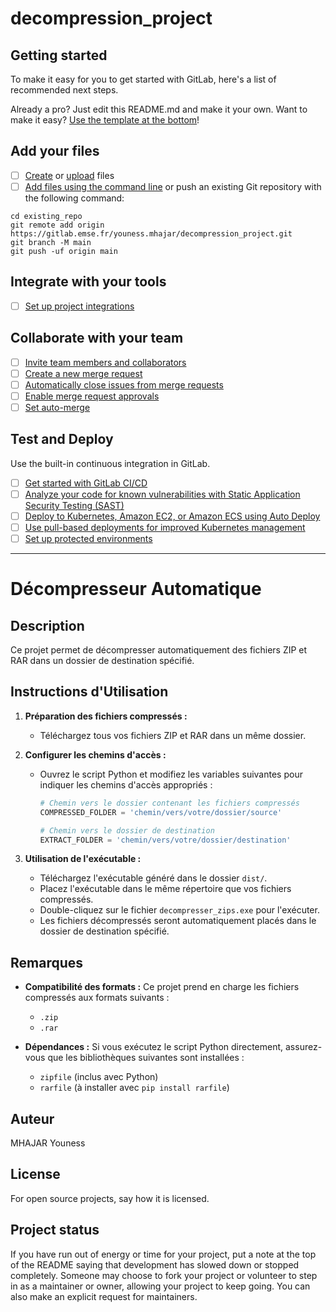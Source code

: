 # decompression_project



## Getting started

To make it easy for you to get started with GitLab, here's a list of recommended next steps.

Already a pro? Just edit this README.md and make it your own. Want to make it easy? [Use the template at the bottom](#editing-this-readme)!

## Add your files

- [ ] [Create](https://docs.gitlab.com/ee/user/project/repository/web_editor.html#create-a-file) or [upload](https://docs.gitlab.com/ee/user/project/repository/web_editor.html#upload-a-file) files
- [ ] [Add files using the command line](https://docs.gitlab.com/ee/gitlab-basics/add-file.html#add-a-file-using-the-command-line) or push an existing Git repository with the following command:

```
cd existing_repo
git remote add origin https://gitlab.emse.fr/youness.mhajar/decompression_project.git
git branch -M main
git push -uf origin main
```

## Integrate with your tools

- [ ] [Set up project integrations](https://gitlab.emse.fr/youness.mhajar/decompression_project/-/settings/integrations)

## Collaborate with your team

- [ ] [Invite team members and collaborators](https://docs.gitlab.com/ee/user/project/members/)
- [ ] [Create a new merge request](https://docs.gitlab.com/ee/user/project/merge_requests/creating_merge_requests.html)
- [ ] [Automatically close issues from merge requests](https://docs.gitlab.com/ee/user/project/issues/managing_issues.html#closing-issues-automatically)
- [ ] [Enable merge request approvals](https://docs.gitlab.com/ee/user/project/merge_requests/approvals/)
- [ ] [Set auto-merge](https://docs.gitlab.com/ee/user/project/merge_requests/merge_when_pipeline_succeeds.html)

## Test and Deploy

Use the built-in continuous integration in GitLab.

- [ ] [Get started with GitLab CI/CD](https://docs.gitlab.com/ee/ci/quick_start/index.html)
- [ ] [Analyze your code for known vulnerabilities with Static Application Security Testing (SAST)](https://docs.gitlab.com/ee/user/application_security/sast/)
- [ ] [Deploy to Kubernetes, Amazon EC2, or Amazon ECS using Auto Deploy](https://docs.gitlab.com/ee/topics/autodevops/requirements.html)
- [ ] [Use pull-based deployments for improved Kubernetes management](https://docs.gitlab.com/ee/user/clusters/agent/)
- [ ] [Set up protected environments](https://docs.gitlab.com/ee/ci/environments/protected_environments.html)

***

# Décompresseur Automatique

## Description
Ce projet permet de décompresser automatiquement des fichiers ZIP et RAR dans un dossier de destination spécifié.

## Instructions d'Utilisation

1. **Préparation des fichiers compressés :**
   - Téléchargez tous vos fichiers ZIP et RAR dans un même dossier.

2. **Configurer les chemins d'accès :**
   - Ouvrez le script Python et modifiez les variables suivantes pour indiquer les chemins d'accès appropriés :
     ```python
     # Chemin vers le dossier contenant les fichiers compressés
     COMPRESSED_FOLDER = 'chemin/vers/votre/dossier/source'
     
     # Chemin vers le dossier de destination
     EXTRACT_FOLDER = 'chemin/vers/votre/dossier/destination'
     ```

3. **Utilisation de l'exécutable :**
   - Téléchargez l'exécutable généré dans le dossier `dist/`.
   - Placez l'exécutable dans le même répertoire que vos fichiers compressés.
   - Double-cliquez sur le fichier `decompresser_zips.exe` pour l'exécuter.
   - Les fichiers décompressés seront automatiquement placés dans le dossier de destination spécifié.

## Remarques
- **Compatibilité des formats :**
  Ce projet prend en charge les fichiers compressés aux formats suivants :
  - `.zip`
  - `.rar`

- **Dépendances :**
  Si vous exécutez le script Python directement, assurez-vous que les bibliothèques suivantes sont installées :
  - `zipfile` (inclus avec Python)
  - `rarfile` (à installer avec `pip install rarfile`)

## Auteur
MHAJAR Youness

## License
For open source projects, say how it is licensed.

## Project status
If you have run out of energy or time for your project, put a note at the top of the README saying that development has slowed down or stopped completely. Someone may choose to fork your project or volunteer to step in as a maintainer or owner, allowing your project to keep going. You can also make an explicit request for maintainers.

